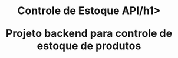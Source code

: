 <h1 align="center">Controle de Estoque API/h1>

<p align="center">Projeto backend para controle de estoque de produtos</p>